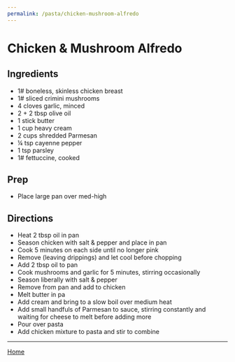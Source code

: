 ```yaml
---
permalink: /pasta/chicken-mushroom-alfredo
---
```

# Chicken & Mushroom Alfredo

## Ingredients

- 1# boneless, skinless chicken breast
- 1# sliced crimini mushrooms
- 4 cloves garlic, minced
- 2 + 2 tbsp olive oil
- 1 stick butter
- 1 cup heavy cream
- 2 cups shredded Parmesan
- ¼ tsp cayenne pepper
- 1 tsp parsley
- 1# fettuccine, cooked

## Prep

- Place large pan over med-high

## Directions

- Heat 2 tbsp oil in pan
- Season chicken with salt & pepper and place in pan
- Cook 5 minutes on each side until no longer pink
- Remove (leaving drippings) and let cool before chopping
- Add 2 tbsp oil to pan
- Cook mushrooms and garlic for 5 minutes, stirring occasionally
- Season liberally with salt & pepper
- Remove from pan and add to chicken
- Melt butter in pa
- Add cream and bring to a slow boil over medium heat
- Add small handfuls of Parmesan to sauce, stirring constantly and waiting for cheese to melt before adding more
- Pour over pasta
- Add chicken mixture to pasta and stir to combine

---

[Home](https://thomasjbarrett82.github.io)

